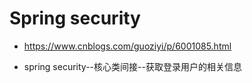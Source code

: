 # Spring security

- https://www.cnblogs.com/guoziyi/p/6001085.html

- spring security--核心类间接--获取登录用户的相关信息

